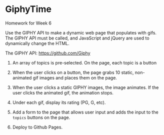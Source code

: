 # GiphyTime
Homework for Week 6

Use the GIPHY API to make a dynamic web page that populates with gifs.
The GIPHY API must be called, and JavaScript and jQuery are used to dynamically change the HTML.

The GIPHY API:  https://github.com/Giphy

1. An array of topics is pre-selected.  On the page, each topic is a button
2. When the user clicks on a button, the page grabs 10 static, non-animated gif images and places them on the page.
3. When the user clicks a static GIPHY images, the image animates.
   If the user clicks the animated gif, the animation stops.
4. Under each gif, display its rating (PG, G, etc).
5. Add a form to the page that allows user input and adds the input to the `topics` buttons on the page.

6. Deploy to Github Pages.